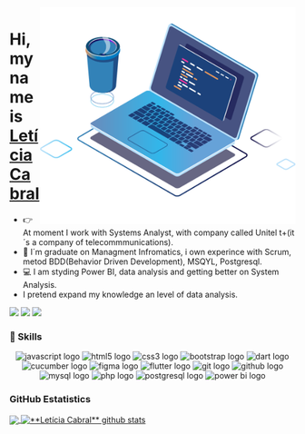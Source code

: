 
<img align="right" src="laptop.png" width="450" alt="laptop"/>

<h1>Hi, my name is <a href="https://leticiadev.com/" target="_blank" rel="noopener noreferrer">Letícia Cabral</a></h1> 

- 👉 At moment I work with Systems Analyst, with company called Unitel t+(it´s a company of telecommmunications).
- 💜 I´m graduate on Managment Infromatics, i own experince with Scrum, metod BDD(Behavior Driven Development), MSQYL, Postgresql.
- 💻 I am styding Power BI, data analysis and getting better on System Analysis.
- I pretend expand my knowledge an level of data analysis.

<p> 
  <a href="mailto:leticiarosariocabral23@gmail.com" target="_blank" rel="noopener noreferrer" alt="Gmail">
  <img src="https://img.shields.io/badge/-Gmail-FF0000?style=flat-square&labelColor=FF0000&logo=gmail&logoColor=white&link=LINK-DO-SEU-EMAIL" /></a>
  <a href="https://www.linkedin.com/in/leticiarosariocabral/" target="_blank" rel="noopener noreferrer" alt="Linkedin">
  <img src="https://img.shields.io/badge/-Linkedin-0e76a8?style=flat-square&logo=Linkedin&logoColor=white&[link=LINK-DO-SEU-LINKEDIN](https://www.linkedin.com/in/leticiarosariocabral/)" /></a>
  <a href="(https://wa.link/qn25az)" target="_blank" rel="noopener noreferrer" alt="WhatsApp">
  <img src="https://img.shields.io/badge/-WhatsApp-25d366?style=flat-square&labelColor=25d366&logo=whatsapp&logoColor=white&[link=API-DO-SEU-WHATSAPP]"/></a>
</p>



### 🧰 Skills 



<p align="center">
  <img src="https://cdn.jsdelivr.net/gh/devicons/devicon/icons/javascript/javascript-original.svg" height="30" width="42" alt="javascript logo"  />
  <img src="https://cdn.jsdelivr.net/gh/devicons/devicon/icons/html5/html5-original.svg" height="30" width="42" alt="html5 logo"  />
  <img src="https://cdn.jsdelivr.net/gh/devicons/devicon/icons/css3/css3-original.svg" height="30" width="42" alt="css3 logo"  />
  <img src="https://cdn.jsdelivr.net/gh/devicons/devicon/icons/bootstrap/bootstrap-original.svg" height="30" width="42" alt="bootstrap logo"  />
  <img src="https://cdn.jsdelivr.net/gh/devicons/devicon/icons/dart/dart-original.svg" height="30" width="42" alt="dart logo"  />
  <img src="https://cdn.jsdelivr.net/gh/devicons/devicon/icons/cucumber/cucumber-plain.svg" height="30" width="42" alt="cucumber logo"  />
  <img src="https://cdn.jsdelivr.net/gh/devicons/devicon/icons/figma/figma-original.svg" height="30" width="42" alt="figma logo"  />
  <img src="https://cdn.jsdelivr.net/gh/devicons/devicon/icons/flutter/flutter-original.svg" height="30" width="42" alt="flutter logo"  />
  <img src="https://cdn.jsdelivr.net/gh/devicons/devicon/icons/git/git-original.svg" height="30" width="42" alt="git logo"  />
  <img src="https://cdn.jsdelivr.net/gh/devicons/devicon/icons/github/github-original.svg" height="30" width="42" alt="github logo"  />
  <img src="https://cdn.jsdelivr.net/gh/devicons/devicon/icons/mysql/mysql-original.svg" height="30" width="42" alt="mysql logo"  />
  <img src="https://cdn.jsdelivr.net/gh/devicons/devicon/icons/php/php-original.svg" height="30" width="42" alt="php logo"  />
  <img src="https://cdn.jsdelivr.net/gh/devicons/devicon/icons/postgresql/postgresql-original.svg" height="30" width="42" alt="postgresql logo"/>
  <img src="https://img.icons8.com/color/256/power-bi.png" height="30" width="40" alt="power bi logo">
</p>

### **GitHub Estatistics**
<a href="https://github.com/leticiarosariocabral">
  <img align="center" src="https://github-readme-stats.vercel.app/api/top-langs/?username=leticiarosariocabral&theme=dracula&hide_langs_below=1" />
</a>

<a href="https://github.com/leticiarosariocabral">
 <img align="center" src="https://github-readme-stats.vercel.app/api?username=leticiarosariocabral&show_icons=true&theme=dracula&line_height=27" alt="**Letícia Cabral** github stats"/>
</a>
